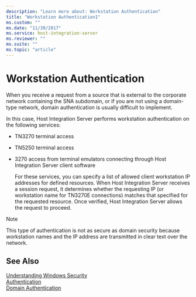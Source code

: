 ```yaml
---
description: "Learn more about: Workstation Authentication"
title: "Workstation Authentication1"
ms.custom: ""
ms.date: "11/30/2017"
ms.service: host-integration-server
ms.reviewer: ""
ms.suite: ""
ms.topic: "article"
---
```

# Workstation Authentication
When you receive a request from a source that is external to the corporate network containing the SNA subdomain, or if you are not using a domain-type network, domain authentication is usually difficult to implement.  
  
 In this case, Host Integration Server performs workstation authentication on the following services:  
  
- TN3270 terminal access  
  
- TN5250 terminal access  
  
- 3270 access from terminal emulators connecting through Host Integration Server client software  
  
  For these services, you can specify a list of allowed client workstation IP addresses for defined resources. When Host Integration Server receives a session request, it determines whether the requesting IP (or workstation name for TN3270E connections) matches that specified for the requested resource. Once verified, Host Integration Server allows the request to proceed.  
  
> [!NOTE]
>  This type of authentication is not as secure as domain security because workstation names and the IP address are transmitted in clear text over the network.  
  
## See Also  
 [Understanding Windows Security](../core/understanding-windows-security1.md)   
 [Authentication](../core/authentication1.md)   
 [Domain Authentication](../core/domain-authentication2.md)

